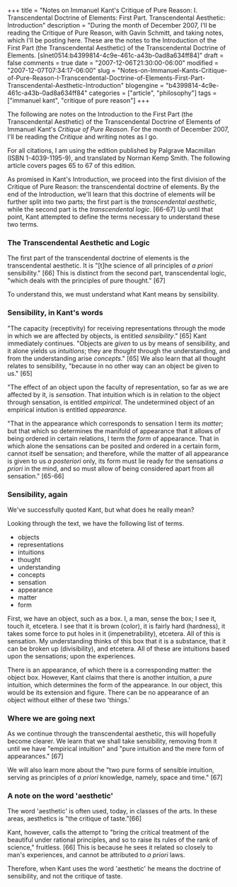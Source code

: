 +++
title = "Notes on Immanuel Kant's Critique of Pure Reason: I. Transcendental Doctrine of Elements: First Part. Transcendental Aesthetic: Introduction"
description = "During the month of December 2007, I'll be reading the Critique of Pure Reason, with Gavin Schmitt, and taking notes, which I'll be posting here. These are the notes to the Introduction of the First Part (the Transcendental Aesthetic) of the Transcendental Doctrine of Elements. [slnet0514:b4399814-4c9e-461c-a43b-0ad8a634ff84]"
draft = false
comments = true
date = "2007-12-06T21:30:00-06:00"
modified = "2007-12-07T07:34:17-06:00"
slug = "Notes-on-Immanuel-Kants-Critique-of-Pure-Reason-I-Transcendental-Doctrine-of-Elements-First-Part-Transcendental-Aesthetic-Introduction"
blogengine = "b4399814-4c9e-461c-a43b-0ad8a634ff84"
categories = ["article", "philosophy"]
tags = ["immanuel kant", "critique of pure reason"]
+++

<div class="note">
<p>
The following are notes on the Introduction to the First Part (the Transcendental Aesthetic) of the Transcendental Doctrine of Elements of Immanuel Kant&#39;s <em>Critique of Pure Reason</em>. For the month of December 2007, I&#39;ll be reading the <em>Critique</em> and writing notes as I go. 
</p>
<p>
For all citations, I am using the edition published by Palgrave Macmillan (ISBN 1-4039-1195-9), and translated by Norman Kemp Smith. The following article covers pages 65 to 67 of this edition. 
</p>
</div>
<p>
As promised in Kant&#39;s Introduction, we proceed into the first division of the Critique of Pure Reason: the transcendental doctrine of elements. By the end of the Introduction, we&#39;ll learn that this doctrine of elements will be further split into two parts; the first part is the <em>transcendental aesthetic</em>, while the second part is the <em>transcendental logic</em>. [66-67] Up until that point, Kant attempted to define the terms necessary to understand these two terms. 
</p>
<h3>The Transcendental Aesthetic and Logic</h3>
<p>
The first part of the transcendental doctrine of elements is the transcendental aesthetic. It is &quot;[t]he science of all principles of <em>a priori</em> sensibility.&quot; [66]&nbsp;This is distinct from the second part, transcendental logic, &quot;which deals with the principles of pure thought.&quot; [67] 
</p>
<p>
To understand this, we must understand what Kant means by sensibility. 
</p>
<h3>Sensibility, in Kant&#39;s words</h3>
<p>
&quot;The capacity (receptivity) for receiving representations through the mode in which we are affected by objects, is entitled <em>sensibility</em>.&quot; [65] Kant immediately continues. &quot;Objects are <em>given</em> to us by means of sensibility, and it alone yields us <em>intuitions</em>; they are <em>thought</em> through the understanding, and from the understanding arise <em>concepts</em>.&quot; [65] We also learn that&nbsp;all thought relates to sensibility, &quot;because in no other way can an object be given to us.&quot; [65] 
</p>
<p>
&quot;The effect of an object upon the faculty of representation, so far as we are affected by it, is <em>sensation</em>. That intuition which is in relation to the object through sensation, is entitled <em>empirical</em>. The undetermined object of an empirical intution is entitled <em>appearance</em>. 
</p>
<p>
&quot;That in the appearance which corresponds to sensation I term its <em>matter</em>; but that which so determines the manifold of appearance that it allows of being ordered in certain relations, I term the <em>form</em> of appearance. That in which alone the sensations can be posited and ordered in a certain form, cannot itself be sensation; and therefore, while the matter of all appearance is given to us <em>a posteriori</em> only, its form must lie ready for the sensations <em>a priori</em> in the mind, and so must allow of being considered apart from all sensation.&quot; [65-66] 
</p>
<h3>Sensibility, again</h3>
<p>
We&#39;ve successfully quoted Kant, but what does&nbsp;he&nbsp;really mean? 
</p>
<p>
Looking through the text, we have the following list of terms. 
</p>
<ul>
	<li>
	<div>
	objects 
	</div>
	</li>
	<li>
	<div>
	representations 
	</div>
	</li>
	<li>
	<div>
	intuitions 
	</div>
	</li>
	<li>
	<div>
	thought 
	</div>
	</li>
	<li>
	<div>
	understanding 
	</div>
	</li>
	<li>
	<div>
	concepts 
	</div>
	</li>
	<li>
	<div>
	sensation 
	</div>
	</li>
	<li>
	<div>
	appearance 
	</div>
	</li>
	<li>
	<div>
	matter 
	</div>
	</li>
	<li>
	<div>
	form 
	</div>
	</li>
</ul>
<p>
First, we have an object, such as a box. I, a man, sense the box; I see it, touch it, etcetera. I see that it is brown (color), it is fairly hard (hardness), it takes some force to put holes in it (impenetrability), etcetera. All of this is sensation. My understanding thinks of this box that it is a substance, that it can be broken up (divisibility), and etcetera. All of these are intuitions based upon the sensations; upon the experiences. 
</p>
<p>
There is an appearance, of which there is a corresponding matter: the object box. However, Kant claims that there is another intuition, a <em>pure</em> intuition, which determines the form of the appearance. In our object, this would be its extension and figure. There can be no appearance of an object&nbsp;without either of these two &#39;things.&#39; 
</p>
<h3>Where we are going next</h3>
<p>
As we continue through the transcendental aesthetic, this will hopefully become clearer. We learn that we shall take sensibility, removing from it until we have &quot;empirical intuition&quot; and &quot;pure intuition and the mere form of appearances.&quot; [67] 
</p>
<p>
We will also learn more about the &quot;two pure forms of sensible intuition, serving as principles of <em>a priori</em> knowledge, namely, space and time.&quot; [67] 
</p>
<h3>A note on the word &#39;aesthetic&#39;</h3>
<p>
The word &#39;aesthetic&#39; is often used,&nbsp;today, in classes of the arts. In these areas, aesthetics is &quot;the critique of taste.&quot;[66] 
</p>
<p>
Kant, however, calls the attempt to &quot;bring the critical treatment of the beautiful under rational principles, and so to raise its rules of the&nbsp;rank of science,&quot; fruitless.&nbsp;[66] This is because he sees it&nbsp;related so closely to man&#39;s experiences, and cannot be&nbsp;attributed to <em>a priori</em> laws. 
</p>
<p>
Therefore, when Kant uses the word &#39;aesthetic&#39; he means the doctrine of sensibility, and not the critique of taste. 
</p>


